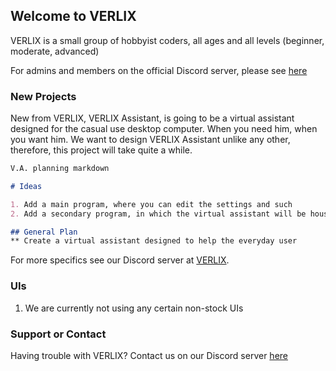 ## Welcome to VERLIX

VERLIX is a small group of hobbyist coders, all ages and all levels (beginner, moderate, advanced)

For admins and members on the official Discord server, please see [here](bit64.net)

### New Projects
New from VERLIX, VERLIX Assistant, is going to be a virtual assistant designed for the casual use desktop computer. When you need him, when you want him. We want to design VERLIX Assistant unlike any other, therefore, this project will take quite a while.

```markdown
V.A. planning markdown

# Ideas

1. Add a main program, where you can edit the settings and such
2. Add a secondary program, in which the virtual assistant will be housed

## General Plan
** Create a virtual assistant designed to help the everyday user
```

For more specifics see our Discord server at [VERLIX](https://guides.github.com/features/mastering-markdown/).

### UIs

1. We are currently not using any certain non-stock UIs

### Support or Contact

Having trouble with VERLIX? Contact us on our Discord server [here](www.discord.com)
